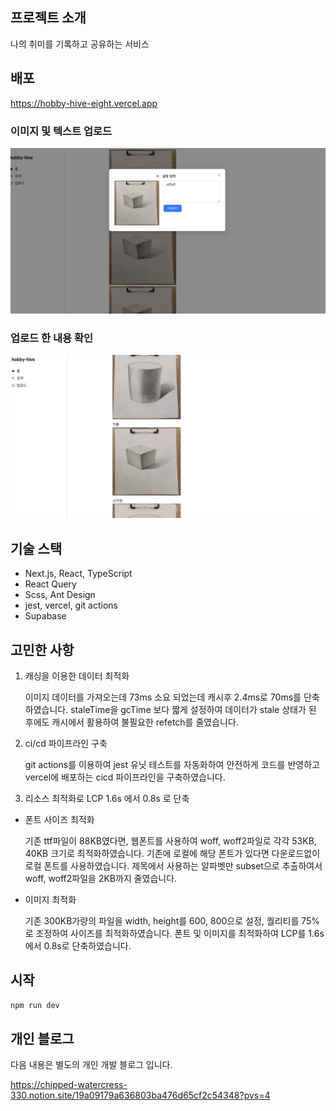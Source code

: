 ## 프로젝트 소개

나의 취미를 기록하고 공유하는 서비스

## 배포

https://hobby-hive-eight.vercel.app

### 이미지 및 텍스트 업로드

![alt text](image-1.png)

### 업로드 한 내용 확인

![alt text](image.png)

## 기술 스택

- Next.js, React, TypeScript
- React Query
- Scss, Ant Design
- jest, vercel, git actions
- Supabase

## 고민한 사항

1. 캐싱을 이용한 데이터 최적화

   이미지 데이터를 가져오는데 73ms 소요 되었는데 캐시후 2.4ms로 70ms를 단축하였습니다.
   staleTime을 gcTime 보다 짧게 설정하여 데이터가 stale 상태가 된 후에도 캐시에서 활용하여 불필요한 refetch를 줄였습니다.

2. ci/cd 파이프라인 구축

   git actions를 이용하여 jest 유닛 테스트를 자동화하여 안전하게 코드를 반영하고 vercel에 배포하는 cicd 파이프라인을 구축하였습니다.

3. 리소스 최적화로 LCP 1.6s 에서 0.8s 로 단축

- 폰트 사이즈 최적화

  기존 ttf파일이 88KB였다면, 웹폰트를 사용하여 woff, woff2파일로 각각 53KB, 40KB 크기로 최적화하였습니다.
  기존에 로컬에 해당 폰트가 있다면 다운로드없이 로컬 폰트를 사용하였습니다.
  제목에서 사용하는 알파벳만 subset으로 추출하여서 woff, woff2파일을 2KB까지 줄였습니다.

- 이미지 최적화

  기존 300KB가량의 파일을 width, height를 600, 800으로 설정, 퀄리티를 75%로 조정하여 사이즈를 최적화하였습니다.
  폰트 및 이미지를 최적화하여 LCP를 1.6s에서 0.8s로 단축하였습니다.

## 시작

```bash
npm run dev
```

## 개인 블로그

다음 내용은 별도의 개인 개발 블로그 입니다.

https://chipped-watercress-330.notion.site/19a09179a636803ba476d65cf2c54348?pvs=4

